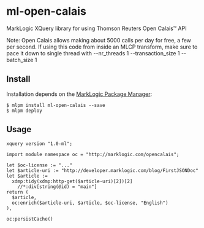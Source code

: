 # ml-open-calais
MarkLogic XQuery library for using Thomson Reuters Open Calais™ API

Note: Open Calais allows making about 5000 calls per day for free, a few per second. If using this code from inside an MLCP transform, make sure to pace it down to single thread with --nr_threads 1 --transaction_size 1 --batch_size 1

## Install

Installation depends on the [MarkLogic Package Manager](https://github.com/joemfb/mlpm):

```
$ mlpm install ml-open-calais --save
$ mlpm deploy
```

## Usage

```xquery
xquery version "1.0-ml";

import module namespace oc = "http://marklogic.com/opencalais";

let $oc-license := "..."
let $article-uri := "http://developer.marklogic.com/blog/FirstJSONDoc"
let $article :=
  xdmp:tidy(xdmp:http-get($article-uri)[2])[2]
    //*:div[string(@id) = "main"]
return (
  $article,
  oc:enrich($article-uri, $article, $oc-license, "English")
),

oc:persistCache()
```
